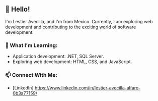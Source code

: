 ## 👋 Hello!

I'm Lestier Avecilla, and I'm from Mexico. Currently, I am exploring web development and contributing to the exciting world of software development.

### 🚀 What I'm Learning:

- Application development: .NET, SQL Server.
- Exploring web development: HTML, CSS, and JavaScript.

### 📫 Connect With Me:

- [LinkedIn] https://www.linkedin.com/in/lestier-avecilla-alfaro-0b3a77159/

